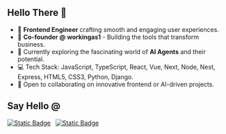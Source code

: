 ## Hello There 👋

* 🚀 **Frontend Engineer** crafting smooth and engaging user experiences.
* 🌱 **Co-founder @ workingas1** - Building the tools that transform business.
* 🤖 Currently exploring the fascinating world of **AI Agents** and their potential.
* 💻 Tech Stack: JavaScript, TypeScript, React, Vue, Next, Node, Nest, Express, HTML5, CSS3, Python, Django.
* 👯 Open to collaborating on innovative frontend or AI-driven projects.

## Say Hello @

[![Static Badge](https://img.shields.io/badge/linkedin.com/in/alwinp-0A66C2?logo=linkedin&logoColor=white&color=0A66C2&link=https://linkedin.com/in/alwinp/)](https://www.linkedin.com/in/alwinp/) 
[![Static Badge](https://img.shields.io/badge/alwinpaul47@gmail.com-EA4335?logo=Gmail&logoColor=white&color=EA4335&link=mailto:alwinpaul47@gmail.com)](mailto:alwinpaul47@gmail.com)
